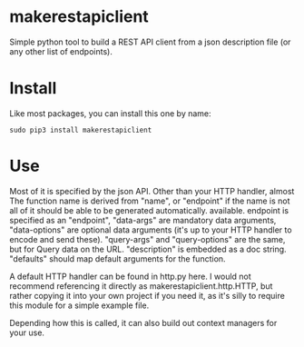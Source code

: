 # makerestapiclient
Simple python tool to build a REST API client from a json description file (or
any other list of endpoints).

# Install

Like most packages, you can install this one by name:

    sudo pip3 install makerestapiclient

# Use

Most of it is specified by the json API.  Other than your HTTP handler, almost
The function name is derived from "name", or "endpoint" if the name is not
all of it should be able to be generated automatically.
available. endpoint is specified as an "endpoint", "data-args" are mandatory
data arguments, "data-options" are optional data arguments (it's up to your HTTP
handler to encode and send these).  "query-args" and "query-options" are the
same, but for Query data on the URL.  "description" is embedded as a doc
string.  "defaults" should map default arguments for the function.

A default HTTP handler can be found in http.py here.  I would not recommend
referencing it directly as makerestapiclient.http.HTTP, but rather copying it
into your own project if you need it, as it's silly to require this module for
a simple example file.

Depending how this is called, it can also build out context managers for your
use.
